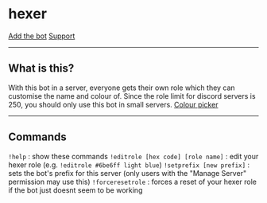 # hexer

[Add the bot](https://discord.com/api/oauth2/authorize?client_id=774389928422539266&permissions=268435456&scope=bot)
[Support](https?//discord.com/users/106068236000329728)

--- 

## What is this?
With this bot in a server, everyone gets their own role which they can customise the name and colour of.
Since the role limit for discord servers is 250, you should only use this bot in small servers.
[Colour picker](https://www.google.com/search?q=color+picker)

---

## Commands
`!help` : show these commands
`!editrole [hex code] [role name]` : edit your hexer role (e.g. `!editrole #6be6ff light blue`)
`!setprefix [new prefix]` : sets the bot's prefix for this server (only users with the "Manage Server" permission may use this)
`!forceresetrole` : forces a reset of your hexer role if the bot just doesnt seem to be working